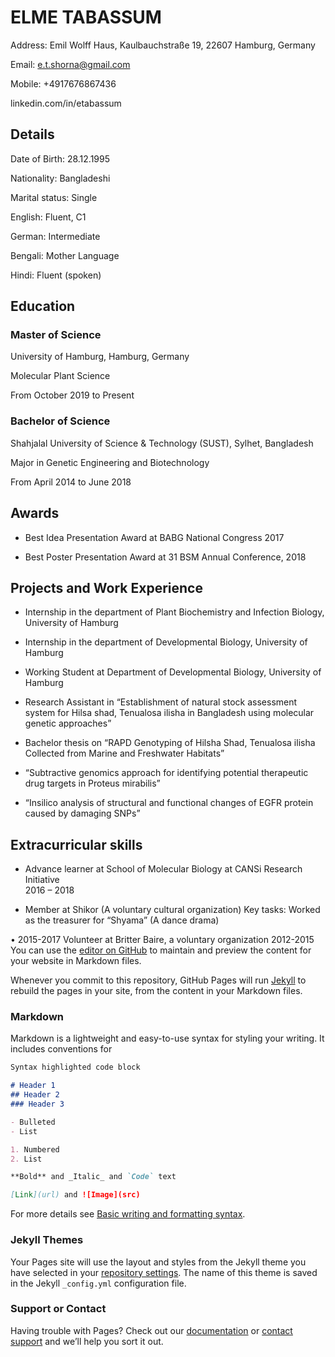 # ELME TABASSUM

Address: Emil Wolff Haus, Kaulbauchstraße 19, 22607 Hamburg, Germany

Email: e.t.shorna@gmail.com

Mobile: +4917676867436

linkedin.com/in/etabassum

## Details

Date of Birth: 28.12.1995

Nationality: Bangladeshi

Marital status: Single

English: Fluent, C1

German: Intermediate

Bengali: Mother Language

Hindi: Fluent (spoken)

## Education

### Master of Science

University of Hamburg, Hamburg, Germany

Molecular Plant Science

From October 2019 to Present

### Bachelor of Science

Shahjalal University of Science & Technology (SUST),
Sylhet, Bangladesh

Major in Genetic Engineering and Biotechnology

From April 2014 to June 2018

## Awards

* Best Idea Presentation Award at BABG National Congress 2017

* Best Poster Presentation Award at 31 BSM Annual Conference, 2018

## Projects and Work Experience

* Internship in the department of Plant Biochemistry and Infection Biology, University of Hamburg

* Internship in the department of Developmental Biology, University of Hamburg

* Working Student at Department of Developmental Biology, University of Hamburg

* Research Assistant in “Establishment of natural stock assessment system for Hilsa shad,
Tenualosa ilisha in Bangladesh using molecular genetic approaches”

* Bachelor thesis on “RAPD Genotyping of Hilsha Shad, Tenualosa ilisha Collected from Marine
and Freshwater Habitats”

* “Subtractive genomics approach for identifying potential therapeutic drug targets in Proteus
mirabilis”

* “Insilico analysis of structural and functional changes of EGFR protein caused by damaging
SNPs”

## Extracurricular skills

* Advance learner at School of Molecular Biology at CANSi
Research Initiative <br> 2016 – 2018

* Member at Shikor (A voluntary cultural organization)
Key tasks: Worked as the treasurer for “Shyama” (A
dance drama)


• 2015-2017 Volunteer at Britter Baire, a voluntary
organization
2012-2015
You can use the [editor on GitHub](https://github.com/ElmeTabassum/elmetabassum.github.io/edit/main/README.md) to maintain and preview the content for your website in Markdown files.

Whenever you commit to this repository, GitHub Pages will run [Jekyll](https://jekyllrb.com/) to rebuild the pages in your site, from the content in your Markdown files.

### Markdown

Markdown is a lightweight and easy-to-use syntax for styling your writing. It includes conventions for

```markdown
Syntax highlighted code block

# Header 1
## Header 2
### Header 3

- Bulleted
- List

1. Numbered
2. List

**Bold** and _Italic_ and `Code` text

[Link](url) and ![Image](src)
```

For more details see [Basic writing and formatting syntax](https://docs.github.com/en/github/writing-on-github/getting-started-with-writing-and-formatting-on-github/basic-writing-and-formatting-syntax).

### Jekyll Themes

Your Pages site will use the layout and styles from the Jekyll theme you have selected in your [repository settings](https://github.com/ElmeTabassum/elmetabassum.github.io/settings/pages). The name of this theme is saved in the Jekyll `_config.yml` configuration file.

### Support or Contact

Having trouble with Pages? Check out our [documentation](https://docs.github.com/categories/github-pages-basics/) or [contact support](https://support.github.com/contact) and we’ll help you sort it out.
